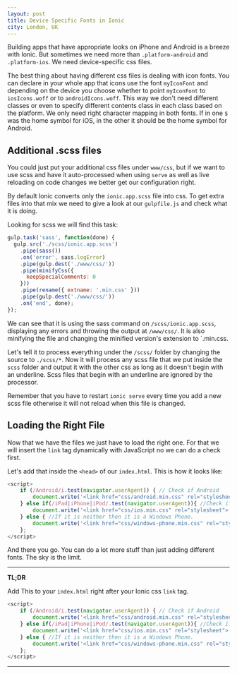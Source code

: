 ```yaml
---
layout: post
title: Device Specific Fonts in Ionic
city: London, UK
---
```


Building apps that have appropriate looks on iPhone and Android is a breeze with Ionic.
But sometimes we need more than `.platform-android` and `.platform-ios`. We need device-specific css files.



The best thing about having different css files is dealing with icon fonts.
You can declare in your whole app that icons use the font `myIconFont` and depending on the device you choose whether to point `myIconFont` to `iosIcons.woff` or to `androidIcons.woff`.
This way we don't need different classes or even to specify different contents class in each class based on the platform.
We only need right character mapping in both fonts. If in one `$` was the home symbol for iOS, in the other it should be the home symbol for Android.


## Additional .scss files
You could just put your additional css files under `www/css`, but if we want to use scss and have it auto-processed when using `serve` as well as live reloading on code changes we better get our configuration right.

By default Ionic converts only the `ionic.app.scss` file into css. To get extra files into that mix we need to give a look at our `gulpfile.js` and check what it is doing.

Looking for scss we will find this task:

``` javascript
gulp.task('sass', function(done) {
  gulp.src('./scss/ionic.app.scss')
    .pipe(sass())
    .on('error', sass.logError)
    .pipe(gulp.dest('./www/css/'))
    .pipe(minifyCss({
      keepSpecialComments: 0
    }))
    .pipe(rename({ extname: '.min.css' }))
    .pipe(gulp.dest('./www/css/'))
    .on('end', done);
});
```

We can see that it is using the sass command on `/scss/ionic.app.scss`, displaying any errors and throwing the output at `/www/css/`. It is also minifying the file and changing the minified version's extension to `.min.css.

Let's tell it to process everything under the `/scss/` folder by changing the source to `./scss/*`. Now it will process any scss file that we put inside the `scss` folder and output it with the other css as long as it doesn't begin with an underline. Scss files that begin with an underline are ignored by the processor.

Remember that you have to restart `ionic serve` every time you add a new scss file otherwise it will not reload when this file is changed.

## Loading the Right File

Now that we have the files we just have to load the right one. For that we will insert the `link` tag dynamically with JavaScript no we can do a check first.

Let's add that inside the `<head>` of our `index.html`. This is how it looks like:

``` javascript
<script>
    if (/Android/i.test(navigator.userAgent)) { // Check if Android
        document.write('<link href="css/android.min.css" rel="stylesheet">');
    } else if(/iPad|iPhone|iPod/.test(navigator.userAgent)){ //Check if iPhone
        document.write('<link href="css/ios.min.css" rel="stylesheet">');
    } else { //If it is neither then it is a Windows Phone.
        document.write('<link href="css/windows-phone.min.css" rel="stylesheet">');
    };
</script>
```


 And there you go. You can do a lot more stuff than just adding different fonts. The sky is the limit.

 ---
 **TL;DR**

 Add This to your `index.html` right after your Ionic css `link` tag.

 ``` javascript
 <script>
     if (/Android/i.test(navigator.userAgent)) { // Check if Android
         document.write('<link href="css/android.min.css" rel="stylesheet">');
     } else if(/iPad|iPhone|iPod/.test(navigator.userAgent)){ //Check if iPhone
         document.write('<link href="css/ios.min.css" rel="stylesheet">');
     } else { //If it is neither then it is a Windows Phone.
         document.write('<link href="css/windows-phone.min.css" rel="stylesheet">');
     };
 </script>
 ```

 ---
